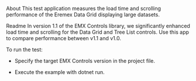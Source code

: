 About
This test application measures the load time and scrolling performance of the Eremex Data Grid displaying large datasets.

Readme
In version 1.1 of the EMX Controls library, we significantly enhanced load time and scrolling for the Data Grid and Tree List controls. Use this app to compare performance between v1.1 and v1.0.

To run the test:

- Specify the target EMX Controls version in the project file.

- Execute the example with dotnet run.